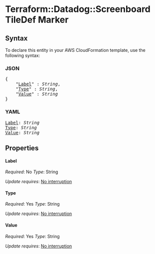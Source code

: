 # Terraform::Datadog::Screenboard TileDef Marker

## Syntax

To declare this entity in your AWS CloudFormation template, use the following syntax:

### JSON

<pre>
{
    "<a href="#label" title="Label">Label</a>" : <i>String</i>,
    "<a href="#type" title="Type">Type</a>" : <i>String</i>,
    "<a href="#value" title="Value">Value</a>" : <i>String</i>
}
</pre>

### YAML

<pre>
<a href="#label" title="Label">Label</a>: <i>String</i>
<a href="#type" title="Type">Type</a>: <i>String</i>
<a href="#value" title="Value">Value</a>: <i>String</i>
</pre>

## Properties

#### Label

_Required_: No
_Type_: String

_Update requires_: [No interruption](https://docs.aws.amazon.com/AWSCloudFormation/latest/UserGuide/using-cfn-updating-stacks-update-behaviors.html#update-no-interrupt)

#### Type

_Required_: Yes
_Type_: String

_Update requires_: [No interruption](https://docs.aws.amazon.com/AWSCloudFormation/latest/UserGuide/using-cfn-updating-stacks-update-behaviors.html#update-no-interrupt)

#### Value

_Required_: Yes
_Type_: String

_Update requires_: [No interruption](https://docs.aws.amazon.com/AWSCloudFormation/latest/UserGuide/using-cfn-updating-stacks-update-behaviors.html#update-no-interrupt)

